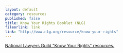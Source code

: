 ```yaml
---
layout: default
category: resources
published: false
title: Know Your Rights Booklet (NLG)
fileorlink: link
link: "http://www.nlg.org/resource/know-your-rights"
---
```


[National Lawyers Guild "Know Your Rights" resources.](http://www.nlg.org/resource/know-your-rights)